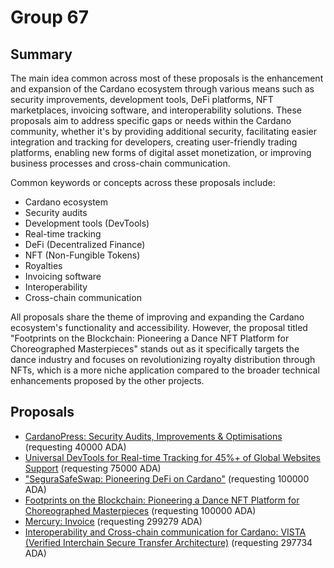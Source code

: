 
# Group 67

## Summary

The main idea common across most of these proposals is the enhancement and expansion of the Cardano ecosystem through various means such as security improvements, development tools, DeFi platforms, NFT marketplaces, invoicing software, and interoperability solutions. These proposals aim to address specific gaps or needs within the Cardano community, whether it's by providing additional security, facilitating easier integration and tracking for developers, creating user-friendly trading platforms, enabling new forms of digital asset monetization, or improving business processes and cross-chain communication.

Common keywords or concepts across these proposals include:
- Cardano ecosystem
- Security audits
- Development tools (DevTools)
- Real-time tracking
- DeFi (Decentralized Finance)
- NFT (Non-Fungible Tokens)
- Royalties
- Invoicing software
- Interoperability
- Cross-chain communication

All proposals share the theme of improving and expanding the Cardano ecosystem's functionality and accessibility. However, the proposal titled "Footprints on the Blockchain: Pioneering a Dance NFT Platform for Choreographed Masterpieces" stands out as it specifically targets the dance industry and focuses on revolutionizing royalty distribution through NFTs, which is a more niche application compared to the broader technical enhancements proposed by the other projects.

## Proposals
* [CardanoPress: Security Audits, Improvements & Optimisations](https://cardano.ideascale.com/c/idea/111932) (requesting 40000 ADA)
* [Universal DevTools for Real-time Tracking for 45%+ of Global Websites Support](https://cardano.ideascale.com/c/idea/111641) (requesting 75000 ADA)
* ["SeguraSafeSwap: Pioneering DeFi on Cardano"](https://cardano.ideascale.com/c/idea/112569) (requesting 100000 ADA)
* [Footprints on the Blockchain: Pioneering a Dance NFT Platform for Choreographed Masterpieces](https://cardano.ideascale.com/c/idea/112085) (requesting 100000 ADA)
* [Mercury: Invoice](https://cardano.ideascale.com/c/idea/113640) (requesting 299279 ADA)
* [Interoperability and Cross-chain communication for Cardano: VISTA (Verified Interchain Secure Transfer Architecture)](https://cardano.ideascale.com/c/idea/113190) (requesting 297734 ADA)
